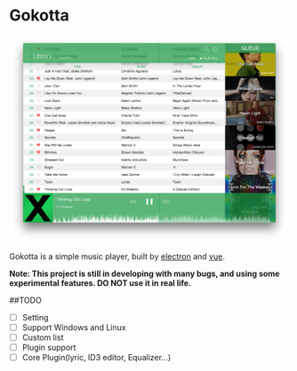 # Gokotta

![screenshot](https://raw.githubusercontent.com/Zhangdroid/Gokotta/master/resources/screenshot.png)

Gokotta is a simple music player, built by [electron](http://electron.atom.io/) and [vue](http://vuejs.org/).

**Note: This project is still in developing with many bugs, and using some experimental features. DO NOT use it in real life.**

##TODO

* [ ] Setting
* [ ] Support Windows and Linux
* [ ] Custom list
* [ ] Plugin support
* [ ] Core Plugin(lyric, ID3 editor, Equalizer...)
